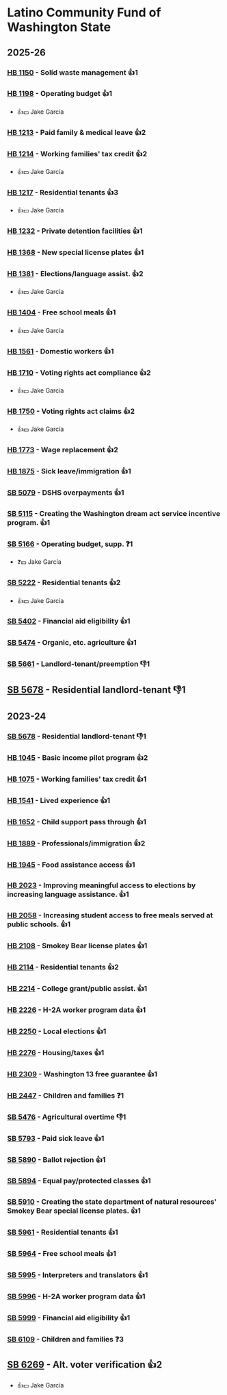 # Latino Community Fund of Washington State
## 2025-26

### [HB 1150](/bill/2025-26/hb/1150/) - Solid waste management 👍1  

### [HB 1198](/bill/2025-26/hb/1198/) - Operating budget 👍1  
* 👍💵 Jake García

### [HB 1213](/bill/2025-26/hb/1213/) - Paid family & medical leave 👍2  

### [HB 1214](/bill/2025-26/hb/1214/) - Working families' tax credit 👍2  
* 👍💵 Jake García

### [HB 1217](/bill/2025-26/hb/1217/) - Residential tenants 👍3  
* 👍💵 Jake García

### [HB 1232](/bill/2025-26/hb/1232/) - Private detention facilities 👍1  

### [HB 1368](/bill/2025-26/hb/1368/) - New special license plates 👍1  

### [HB 1381](/bill/2025-26/hb/1381/) - Elections/language assist. 👍2  
* 👍💵 Jake García

### [HB 1404](/bill/2025-26/hb/1404/) - Free school meals 👍1  
* 👍💵 Jake García

### [HB 1561](/bill/2025-26/hb/1561/) - Domestic workers 👍1  

### [HB 1710](/bill/2025-26/hb/1710/) - Voting rights act compliance 👍2  
* 👍💵 Jake García

### [HB 1750](/bill/2025-26/hb/1750/) - Voting rights act claims 👍2  
* 👍💵 Jake García

### [HB 1773](/bill/2025-26/hb/1773/) - Wage replacement 👍2  

### [HB 1875](/bill/2025-26/hb/1875/) - Sick leave/immigration 👍1  

### [SB 5079](/bill/2025-26/sb/5079/) - DSHS overpayments 👍1  

### [SB 5115](/bill/2025-26/sb/5115/) - Creating the Washington dream act service incentive program. 👍1  

### [SB 5166](/bill/2025-26/sb/5166/) - Operating budget, supp.   ❓1
* ❓💵 Jake García

### [SB 5222](/bill/2025-26/sb/5222/) - Residential tenants 👍2  
* 👍💵 Jake Garcia

### [SB 5402](/bill/2025-26/sb/5402/) - Financial aid eligibility 👍1  

### [SB 5474](/bill/2025-26/sb/5474/) - Organic, etc. agriculture 👍1  

### [SB 5661](/bill/2025-26/sb/5661/) - Landlord-tenant/preemption  👎1 

## [SB 5678](/bill/2025-26/sb/5678/) - Residential landlord-tenant  👎1 

## 2023-24

### [SB 5678](/bill/2023-24/sb/5678/) - Residential landlord-tenant  👎1 

### [HB 1045](/bill/2023-24/hb/1045/) - Basic income pilot program 👍2  

### [HB 1075](/bill/2023-24/hb/1075/) - Working families' tax credit 👍1  

### [HB 1541](/bill/2023-24/hb/1541/) - Lived experience 👍1  

### [HB 1652](/bill/2023-24/hb/1652/) - Child support pass through 👍1  

### [HB 1889](/bill/2023-24/hb/1889/) - Professionals/immigration 👍2  

### [HB 1945](/bill/2023-24/hb/1945/) - Food assistance access 👍1  

### [HB 2023](/bill/2023-24/hb/2023/) - Improving meaningful access to elections by increasing language assistance. 👍1  

### [HB 2058](/bill/2023-24/hb/2058/) - Increasing student access to free meals served at public schools. 👍1  

### [HB 2108](/bill/2023-24/hb/2108/) - Smokey Bear license plates 👍1  

### [HB 2114](/bill/2023-24/hb/2114/) - Residential tenants 👍2  

### [HB 2214](/bill/2023-24/hb/2214/) - College grant/public assist. 👍1  

### [HB 2226](/bill/2023-24/hb/2226/) - H-2A worker program data 👍1  

### [HB 2250](/bill/2023-24/hb/2250/) - Local elections 👍1  

### [HB 2276](/bill/2023-24/hb/2276/) - Housing/taxes 👍1  

### [HB 2309](/bill/2023-24/hb/2309/) - Washington 13 free guarantee 👍1  

### [HB 2447](/bill/2023-24/hb/2447/) - Children and families   ❓1

### [SB 5476](/bill/2023-24/sb/5476/) - Agricultural overtime  👎1 

### [SB 5793](/bill/2023-24/sb/5793/) - Paid sick leave 👍1  

### [SB 5890](/bill/2023-24/sb/5890/) - Ballot rejection 👍1  

### [SB 5894](/bill/2023-24/sb/5894/) - Equal pay/protected classes 👍1  

### [SB 5910](/bill/2023-24/sb/5910/) - Creating the state department of natural resources' Smokey Bear special license plates. 👍1  

### [SB 5961](/bill/2023-24/sb/5961/) - Residential tenants 👍1  

### [SB 5964](/bill/2023-24/sb/5964/) - Free school meals 👍1  

### [SB 5995](/bill/2023-24/sb/5995/) - Interpreters and translators 👍1  

### [SB 5996](/bill/2023-24/sb/5996/) - H-2A worker program data 👍1  

### [SB 5999](/bill/2023-24/sb/5999/) - Financial aid eligibility 👍1  

### [SB 6109](/bill/2023-24/sb/6109/) - Children and families   ❓3

## [SB 6269](/bill/2023-24/sb/6269/) - Alt. voter verification 👍2  
* 👍💵 Jake García
